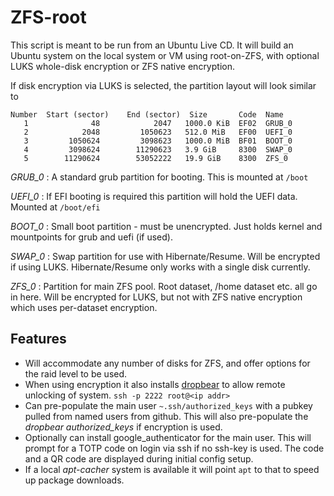 # ZFS-root

This script is meant to be run from an Ubuntu Live CD.  It will build an Ubuntu system on the local system or VM using root-on-ZFS, with optional LUKS whole-disk encryption or ZFS native encryption.

If disk encryption via LUKS is selected, the partition layout will look similar to

```
Number  Start (sector)    End (sector)  Size       Code  Name
   1              48            2047   1000.0 KiB  EF02  GRUB_0
   2            2048         1050623   512.0 MiB   EF00  UEFI_0
   3         1050624         3098623   1000.0 MiB  BF01  BOOT_0
   4         3098624        11290623   3.9 GiB     8300  SWAP_0
   5        11290624        53052222   19.9 GiB    8300  ZFS_0
```

*GRUB_0* 
: A standard grub partition for booting.  This is mounted at `/boot`

*UEFI_0*
: If EFI booting is required this partition will hold the UEFI data.  Mounted at `/boot/efi`

*BOOT_0*
: Small boot partition - must be unencrypted.  Just holds kernel and mountpoints for grub and uefi (if used).

*SWAP_0*
: Swap partition for use with Hibernate/Resume.  Will be encrypted if using LUKS.  Hibernate/Resume only works with a single disk currently.

*ZFS_0*
: Partition for main ZFS pool.  Root dataset, /home dataset etc. all go in here.  Will be encrypted for LUKS, but not with ZFS native encryption which uses per-dataset encryption.

## Features

* Will accommodate any number of disks for ZFS, and offer options for the raid level to be used.
* When using encryption it also installs [dropbear](https://matt.ucc.asn.au/dropbear/dropbear.html) to allow remote unlocking of system. `ssh -p 2222 root@<ip addr>`
* Can pre-populate the main user `~.ssh/authorized_keys` with a pubkey pulled from named users from github.  This will also pre-populate the *dropbear* _authorized_keys_ if encryption is used.
* Optionally can install google_authenticator for the main user.  This will prompt for a TOTP code on login via ssh if no ssh-key is used.  The code and a QR code are displayed during initial config setup.
* If a local *apt-cacher* system is available it will point `apt` to that to speed up package downloads.
